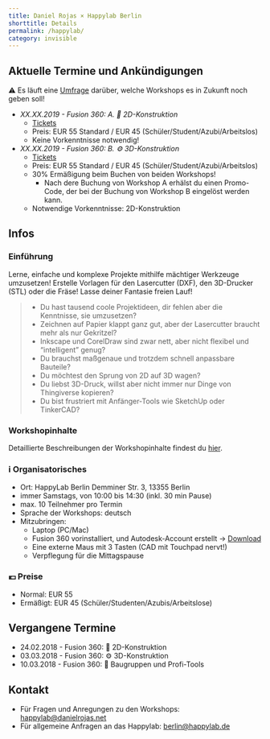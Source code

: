 ```yaml
---
title: Daniel Rojas × Happylab Berlin
shorttitle: Details
permalink: /happylab/
category: invisible
---
```


## Aktuelle Termine und Ankündigungen

⚠️ Es läuft eine [Umfrage](https://goo.gl/forms/UkmXidcZ80N0iU253) darüber, welche Workshops es in Zukunft noch geben soll!

* *XX.XX.2019 - Fusion 360: A. 📐 2D-Konstruktion*
  * [Tickets](https://www.eventbrite.com/e/fusion-360-workshop-2d-konstruktion-tickets-59287062199?aff=utm_source%3Deb_email%26utm_medium%3Demail%26utm_campaign%3Dnew_event_email&utm_term=eventurl_text)
  * Preis: EUR 55 Standard / EUR 45 (Schüler/Student/Azubi/Arbeitslos)
  * Keine Vorkenntnisse notwendig!
* *XX.XX.2019 - Fusion 360: B. ⚙️ 3D-Konstruktion*
  * [Tickets](https://www.eventbrite.com/e/fusion-360-workshop-3d-konstruktion-tickets-59287182559?aff=utm_source%3Deb_email%26utm_medium%3Demail%26utm_campaign%3Dnew_event_email&utm_term=eventurl_text)
  * Preis: EUR 55 Standard / EUR 45 (Schüler/Student/Azubi/Arbeitslos)
  * 30% Ermäßigung beim Buchen von beiden Workshops!
     * Nach dere Buchung von Workshop A erhälst du einen Promo-Code, der bei der Buchung von Workshop B eingelöst werden kann.
  * Notwendige Vorkenntnisse: 2D-Konstruktion

## Infos

### Einführung

Lerne, einfache und komplexe Projekte mithilfe mächtiger Werkzeuge umzusetzen!
Erstelle Vorlagen für den Lasercutter (DXF), den 3D-Drucker (STL) oder die Fräse!
Lasse deiner Fantasie freien Lauf!

> * Du hast tausend coole Projektideen, dir fehlen aber die Kenntnisse, sie umzusetzen?
> * Zeichnen auf Papier klappt ganz gut, aber der Lasercutter braucht mehr als nur Gekritzel?
> * Inkscape und CorelDraw sind zwar nett, aber nicht flexibel und “intelligent” genug?
> * Du brauchst maßgenaue und trotzdem schnell anpassbare Bauteile?
> * Du möchtest den Sprung von 2D auf 3D wagen?
> * Du liebst 3D-Druck, willst aber nicht immer nur Dinge von Thingiverse kopieren?
> * Du bist frustriert mit Anfänger-Tools wie SketchUp oder TinkerCAD?

### Workshopinhalte

Detaillierte Beschreibungen der Workshopinhalte findest du [hier](/happylab/details).

### ℹ️ Organisatorisches

* Ort: HappyLab Berlin
  Demminer Str. 3, 13355 Berlin
* immer Samstags, von 10:00 bis 14:30 (inkl. 30 min Pause)
* max. 10 Teilnehmer pro Termin
* Sprache der Workshops: deutsch
* Mitzubringen:
  * Laptop (PC/Mac)
  * Fusion 360 vorinstalliert, und Autodesk-Account erstellt -> [Download](https://www.autodesk.de/products/fusion-360/overview)
  * Eine externe Maus mit 3 Tasten (CAD mit Touchpad nervt!)
  * Verpflegung für die Mittagspause

### 💶 Preise

* Normal: EUR 55
* Ermäßigt: EUR 45 (Schüler/Studenten/Azubis/Arbeitslose)

## Vergangene Termine

* 24.02.2018 - Fusion 360: 📐 2D-Konstruktion
* 03.03.2018 - Fusion 360: ⚙️ 3D-Konstruktion
* 10.03.2018 - Fusion 360: 🔩 Baugruppen und Profi-Tools

## Kontakt

* Für Fragen und Anregungen zu den Workshops:
  <happylab@danielrojas.net>
* Für allgemeine Anfragen an das Happylab:
  <berlin@happylab.de>
